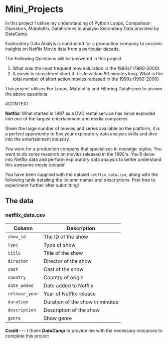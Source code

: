 # Mini_Projects
In this project I utilise my understanding of Python Loops, Comparison Operators, Matplotlib, DataFrames to analyse Secondary Data provided by DataCamp.

Exploratory Data Analyis is conducted for a production company to uncover insights on Netflix Movie data from a perticular decade.

The Following Questions will be answered in this project

1. What was the most frequent movie duration in the 1990s? (1990-2000).
2. A movie is considered short if it is less than 90 minutes long. What is the total number of short action movies released in the 1990s (1990-2000)

This project utilises For Loops, Matplotlib and Filtering DataFrame to answer the above questions.

#CONTEXT 

**Netflix**! What started in 1997 as a DVD rental service has since exploded into one of the largest entertainment and media companies.

Given the large number of movies and series available on the platform, it is a perfect opportunity to flex your exploratory data analysis skills and dive into the entertainment industry.

You work for a production company that specializes in nostalgic styles. You want to do some research on movies released in the 1990's. You'll delve into Netflix data and perform exploratory data analysis to better understand this awesome movie decade!

You have been supplied with the dataset `netflix_data.csv`, along with the following table detailing the column names and descriptions. Feel free to experiment further after submitting!

## The data
### **netflix_data.csv**
| Column | Description |
|--------|-------------|
| `show_id` | The ID of the show |
| `type` | Type of show |
| `title` | Title of the show |
| `director` | Director of the show |
| `cast` | Cast of the show |
| `country` | Country of origin |
| `date_added` | Date added to Netflix |
| `release_year` | Year of Netflix release |
| `duration` | Duration of the show in minutes |
| `description` | Description of the show |
| `genre` | Show genre |

**Credit** --- I thank ***DataCamp*** to provide me with the necessary resources to complete this project
